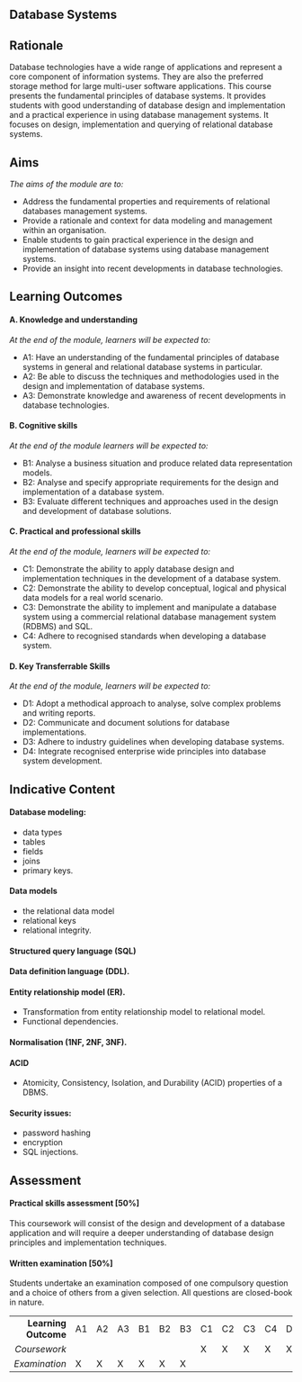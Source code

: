 ## Database Systems

## Rationale
Database technologies have a wide range of applications and represent a core component of information systems. They are also the preferred storage method for large multi-user software applications. This course presents the fundamental principles of database systems. It provides students with good understanding of database design and implementation and a practical experience in using database management systems. It focuses on design, implementation and querying of relational database systems.

## Aims
*The aims of the module are to:*
* Address the fundamental properties and requirements of relational databases management systems.
* Provide a rationale and context for data modeling and management within an organisation.
* Enable students to gain practical experience in the design and implementation of database systems using database management systems.
* Provide an insight into recent developments in database technologies.

## Learning Outcomes
#### A. Knowledge and understanding
*At the end of the module, learners will be expected to:*
* A1: Have an understanding of the fundamental principles of database systems in general and relational database systems in particular.
* A2: Be able to discuss the techniques and methodologies used in the design and implementation of database systems.
* A3: Demonstrate knowledge and awareness of recent developments in database technologies.


#### B. Cognitive skills
*At the end of the module learners will be expected to:*
* B1: Analyse a business situation and produce related data representation models.
* B2: Analyse and specify appropriate requirements for the design and implementation of a database system.
* B3: Evaluate different techniques and approaches used in the design and development of database solutions.

#### C. Practical and professional skills
*At the end of the module, learners will be expected to:*
* C1: Demonstrate the ability to apply database design and implementation techniques in the development of a database system.
* C2: Demonstrate the ability to develop conceptual, logical and physical data models for a real world scenario. 
* C3: Demonstrate the ability to implement and manipulate a database system using a commercial relational database management system (RDBMS) and SQL.
* C4: Adhere to recognised standards when developing a database system.

#### D. Key Transferrable Skills
*At the end of the module, learners will be expected to:*
* D1: Adopt a methodical approach to analyse, solve complex problems and writing reports.
* D2: Communicate and document solutions for database implementations.
* D3: Adhere to industry guidelines when developing database systems.
* D4: Integrate recognised enterprise wide principles into database system development.

## Indicative Content

#### Database modeling: 
* data types 
* tables 
* fields 
* joins 
* primary keys.
#### Data models 
* the relational data model
* relational keys
* relational integrity.
#### Structured query language (SQL)
#### Data definition language (DDL). 
#### Entity relationship model (ER). 
* Transformation from entity relationship model to relational model.
* Functional dependencies. 
#### Normalisation (1NF, 2NF, 3NF).
#### ACID
* Atomicity, Consistency, Isolation, and Durability (ACID) properties of a DBMS.
#### Security issues: 
* password hashing
* encryption
* SQL injections.

## Assessment
#### Practical skills assessment [50%]
This coursework will consist of the design and development of a database application and will require a deeper understanding of database design principles and implementation techniques. 

#### Written examination [50%]
Students undertake an examination composed of one compulsory question and a choice of others from a given selection. All questions are closed-book in nature.

|   |   |   |   |   |   |   |   |   |   |   |   |   |   |   |
|---:|---|---|---|---|---|---|---|---|---|---|---|---|---|---|
| **Learning Outcome** | A1 | A2 | A3 | B1 | B2 | B3 | C1 | C2 | C3 | C4 | D1 | D2 | D3 | D4 |
| *Coursework* |   |   |   |   |   |   | X | X | X | X | X | X | X | X |
| *Examination* | X | X | X | X | X | X |   |   |   |   |   |   |   |   |
